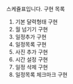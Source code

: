 스케쥴표입니다.
구현 목록
1. 기본 달력형태 구현
2. 월 넘기기 구현
3. 일정추가 구현
4. 일정목록 구현
5. 사진 추가 구현
6. 시간 설정 구현
7. 일정 삭제 구현
8. 일정목록 체크마크 구현
